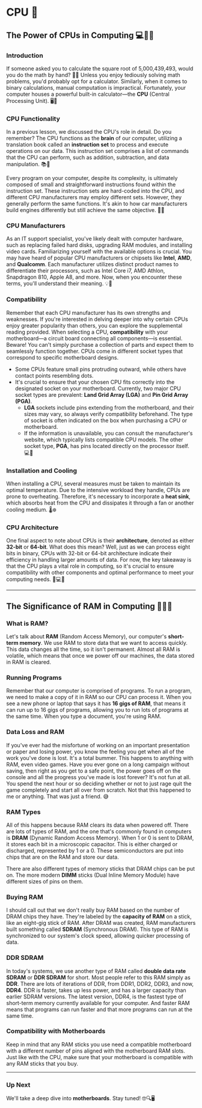 # CPU 🧠

## The Power of CPUs in Computing 💻🧠🔌

### Introduction
If someone asked you to calculate the square root of 5,000,439,493, would you do the math by hand? 🧮💡 Unless you enjoy tediously solving math problems, you'd probably opt for a calculator. Similarly, when it comes to binary calculations, manual computation is impractical. Fortunately, your computer houses a powerful built-in calculator—the **CPU** (Central Processing Unit). 🖥️🔢

### CPU Functionality
In a previous lesson, we discussed the CPU's role in detail. Do you remember? The CPU functions as the **brain** of our computer, utilizing a translation book called an **instruction set** to process and execute operations on our data. This instruction set comprises a list of commands that the CPU can perform, such as addition, subtraction, and data manipulation. 📚🧩

Every program on your computer, despite its complexity, is ultimately composed of small and straightforward instructions found within the instruction set. These instruction sets are hard-coded into the CPU, and different CPU manufacturers may employ different sets. However, they generally perform the same functions. It's akin to how car manufacturers build engines differently but still achieve the same objective. 🚗🔧

### CPU Manufacturers
As an IT support specialist, you've likely dealt with computer hardware, such as replacing failed hard disks, upgrading RAM modules, and installing video cards. Familiarizing yourself with the available options is crucial. You may have heard of popular CPU manufacturers or chipsets like **Intel**, **AMD**, and **Qualcomm**. Each manufacturer utilizes distinct product names to differentiate their processors, such as Intel Core i7, AMD Athlon, Snapdragon 810, Apple A8, and more. Now, when you encounter these terms, you'll understand their meaning. 💡🔌

### Compatibility
Remember that each CPU manufacturer has its own strengths and weaknesses. If you're interested in delving deeper into why certain CPUs enjoy greater popularity than others, you can explore the supplemental reading provided. When selecting a CPU, **compatibility** with your motherboard—a circuit board connecting all components—is essential. Beware! You can't simply purchase a collection of parts and expect them to seamlessly function together. CPUs come in different socket types that correspond to specific motherboard designs. 

- Some CPUs feature small pins protruding outward, while others have contact points resembling dots. 
- It's crucial to ensure that your chosen CPU fits correctly into the designated socket on your motherboard. Currently, two major CPU socket types are prevalent: **Land Grid Array (LGA)** and **Pin Grid Array (PGA)**.
  - **LGA** sockets include pins extending from the motherboard, and their sizes may vary, so always verify compatibility beforehand. The type of socket is often indicated on the box when purchasing a CPU or motherboard. 
  - If the information is unavailable, you can consult the manufacturer's website, which typically lists compatible CPU models. The other socket type, **PGA**, has pins located directly on the processor itself. 💻🔌

### Installation and Cooling
When installing a CPU, several measures must be taken to maintain its optimal temperature. Due to the intensive workload they handle, CPUs are prone to overheating. Therefore, it's necessary to incorporate a **heat sink**, which absorbs heat from the CPU and dissipates it through a fan or another cooling medium. 🌡️❄️

### CPU Architecture
One final aspect to note about CPUs is their **architecture**, denoted as either **32-bit** or **64-bit**. What does this mean? Well, just as we can process eight bits in binary, CPUs with 32-bit or 64-bit architecture indicate their efficiency in handling larger amounts of data. For now, the key takeaway is that the CPU plays a vital role in computing, so it's crucial to ensure compatibility with other components and optimal performance to meet your computing needs. 💪💻🔌

---

## The Significance of RAM in Computing 💾🧠💡

### What is RAM?
Let's talk about **RAM** (Random Access Memory), our computer's **short-term memory**. We use RAM to store data that we want to access quickly. This data changes all the time, so it isn't permanent. Almost all RAM is volatile, which means that once we power off our machines, the data stored in RAM is cleared.

### Running Programs
Remember that our computer is comprised of programs. To run a program, we need to make a copy of it in RAM so our CPU can process it. When you see a new phone or laptop that says it has **16 gigs of RAM**, that means it can run up to 16 gigs of programs, allowing you to run lots of programs at the same time. When you type a document, you're using RAM.

### Data Loss and RAM
If you've ever had the misfortune of working on an important presentation or paper and losing power, you know the feeling you get when all of the work you've done is lost. It's a total bummer. This happens to anything with RAM, even video games. Have you ever gone on a long campaign without saving, then right as you get to a safe point, the power goes off on the console and all the progress you've made is lost forever? It's not fun at all. You spend the next hour or so deciding whether or not to just rage quit the game completely and start all over from scratch. Not that this happened to me or anything. That was just a friend. 😅

### RAM Types
All of this happens because RAM clears its data when powered off. There are lots of types of RAM, and the one that's commonly found in computers is **DRAM** (Dynamic Random Access Memory). When 1 or 0 is sent to DRAM, it stores each bit in a microscopic capacitor. This is either charged or discharged, represented by 1 or a 0. These semiconductors are put into chips that are on the RAM and store our data. 

There are also different types of memory sticks that DRAM chips can be put on. The more modern **DIMM** sticks (Dual Inline Memory Module) have different sizes of pins on them.

### Buying RAM
I should call out that we don't really buy RAM based on the number of DRAM chips they have. They're labeled by the **capacity of RAM** on a stick, like an eight-gig stick of RAM. After DRAM was created, RAM manufacturers built something called **SDRAM** (Synchronous DRAM). This type of RAM is synchronized to our system's clock speed, allowing quicker processing of data.

### DDR SDRAM
In today's systems, we use another type of RAM called **double data rate SDRAM** or **DDR SDRAM** for short. Most people refer to this RAM simply as **DDR**. There are lots of iterations of DDR, from DDR1, DDR2, DDR3, and now, **DDR4**. DDR is faster, takes up less power, and has a larger capacity than earlier SDRAM versions. The latest version, DDR4, is the fastest type of short-term memory currently available for your computer. And faster RAM means that programs can run faster and that more programs can run at the same time.

### Compatibility with Motherboards
Keep in mind that any RAM sticks you use need a compatible motherboard with a different number of pins aligned with the motherboard RAM slots. Just like with the CPU, make sure that your motherboard is compatible with any RAM sticks that you buy.

---

### Up Next
We'll take a deep dive into **motherboards**. Stay tuned! 🤓🔍🖥️
